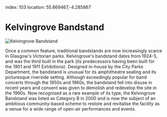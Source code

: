 index: 103
location: 55.869467,-4.285867

# Kelvingrove Bandstand

![Kelvingrove Bandstand](kelvingrove-bandstand.jpg)

Once a common feature, traditional bandstands are now increasingly
scarce in Glasgow's Victorian parks. Kelvingrove's bandstand dates
from 1924-5, and was the third built in the park (its predecessors
having been built for the 1901 and 1911 Exhibitions). Designed
in-house by the City Parks Department, the bandstand is unusual for
its amphitheatre seating and its picturesque riverside
setting. Although exceedingly popular for band concerts through the
1950s and 1960s, the bandstand fell into disuse in recent years and
consent was given to demolish and redevelop the site in the 1990s. Now
recognised as a rare example of its type, the Kelvingrove Bandstand
was listed as Category B in 2000 and is now the subject of an
ambitious community-based scheme to restore and revitalise the
facility as a venue for a wide range of open-air performances and
events.
